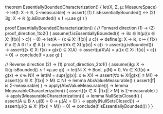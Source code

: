 theorem EssentiallyBoundedCharacterization() {
  let(X, Σ, μ: MeasureSpace) →
  let(f: X → ℝ, Σ-measurable) →
  assert(
    (1) f.isEssentiallyBounded() ↔
    (2) ∃g: X → ℝ (g.isBounded() ∧ f =μ.ae g)
  )
}

proof EssentiallyBoundedCharacterization() {
  // Forward direction (1) → (2)
  proof_direction_1to2() {
    assume(f.isEssentiallyBounded()) →
    ∃c ∈ ℝ(μ({x ∈ X: |f(x)| > c}) = 0) →
    let(A = {x ∈ X: |f(x)| ≤ c}) →
    define(g: X → ℝ, x ↦ {
      f(x) if x ∈ A
      0    if x ∉ A
    }) →
    assert(∀x ∈ X(|g(x)| ≤ c)) →
    assert(g.isBounded()) →
    assert({x ∈ X: f(x) ≠ g(x)} ⊆ X\A) →
    assert(μ(X\A) = μ({x ∈ X: |f(x)| > c}) = 0) →
    conclude(f =μ.ae g)
  }

  // Reverse direction (2) → (1)
  proof_direction_2to1() {
    assume(∃g: X → ℝ(g.isBounded() ∧ f =μ.ae g)) →
    let(N: X → Bool, μ(N) = 0, ∀x ∈ X(f(x) ≠ g(x) → x ∈ N)) →
    let(M = sup{|g(x)|: x ∈ X}) →
    assert(∀x ∈ X(|g(x)| ≤ M)) →
    assert({x ∈ X: |f(x)| > M} ⊆ N) →
    lemma AbsValueMeasurable() {
      assert(|f| is Σ-measurable)
    } →
    apply(AbsValueMeasurable()) →
    lemma MeasurableCharacterization() {
      assert({x ∈ X: |f(x)| > M} is Σ-measurable)
    } →
    apply(MeasurableCharacterization()) →
    lemma NullSetsClosed() {
      assert(A ⊆ B ∧ μ(B) = 0 → μ(A) = 0)
    } →
    apply(NullSetsClosed()) →
    assert(μ({x ∈ X: |f(x)| > M}) = 0) →
    conclude(f.isEssentiallyBounded())
  }
}